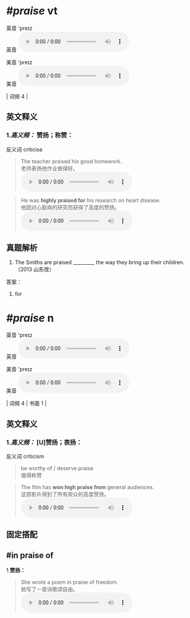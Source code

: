 # ***\#praise*** vt
英音 'preɪz  
英音
<audio src="./media/Praise-B-new.aac" controls="controls"></audio>

美音 'preɪz  
美音
<audio src="./media/praise.aac" controls="controls"></audio>



| 词频 4 |  

英文释义
---
### 1.*高义频：* **赞扬；称赞：**  
反义词 criticise 

 > The teacher praised his good homework.   
 > 老师表扬他作业做得好。    
<audio src="./media/praise-1.aac" controls="controls"></audio>

 > He was **highly praised for** his research on heart disease.  
 > 他因对心脏病的研究而获得了高度的赞扬。    
<audio src="./media/praise-2.aac" controls="controls"></audio>


真题解析
---
1. The Smiths are praised _________ the way they bring up their children.   （2013 山东改）  

答案：
1. for  

# ***\#praise*** n
英音 'preɪz  
英音
<audio src="./media/Praise-B-new.aac" controls="controls"></audio>

美音 'preɪz  
美音
<audio src="./media/praise.aac" controls="controls"></audio>



| 词频 4 | 书面 1 |  

英文释义
---
### 1.*高义频：* **[U]赞扬；表扬：**  
反义词 criticism 

 > be worthy of / deserve praise   
 > 值得称赞    

 > The film has **won high praise from** general audiences.   
 > 这部影片得到了所有观众的高度赞扬。    
<audio src="./media/praise-3.aac" controls="controls"></audio>


固定搭配
---
## \#in praise of 
1.**赞扬：**  

 > She wrote a poem in praise of freedom.   
 > 她写了一首诗歌颂自由。    
<audio src="./media/praise-4.aac" controls="controls"></audio>


